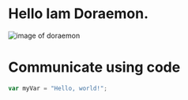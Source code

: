  # Hello Iam Doraemon.
![image of doraemon](https://miro.medium.com/v2/resize:fit:2000/1*go0r1doBgbxkvFfmxqvbxQ.jpeg)
# Communicate using code
``` javascript
var myVar = "Hello, world!";
```
